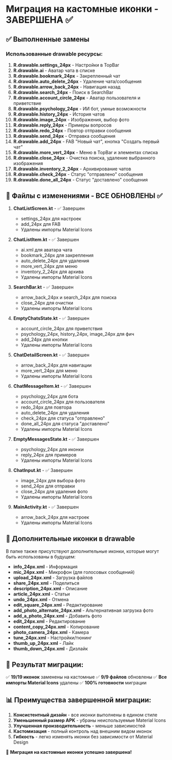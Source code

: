 # Миграция на кастомные иконки - ЗАВЕРШЕНА ✅

## ✅ Выполненные замены

### Использованные drawable ресурсы:

1. **R.drawable.settings_24px** - Настройки в TopBar
2. **R.drawable.ai** - Аватар чата в списке
3. **R.drawable.bookmark_24px** - Закрепленный чат
4. **R.drawable.auto_delete_24px** - Удаление чата/сообщения
5. **R.drawable.arrow_back_24px** - Навигация назад
6. **R.drawable.search_24px** - Поиск в SearchBar
7. **R.drawable.account_circle_24px** - Аватар пользователя и приветствие
8. **R.drawable.psychology_24px** - ИИ бот, умные возможности
9. **R.drawable.history_24px** - История чатов
10. **R.drawable.image_24px** - Изображения, выбор фото
11. **R.drawable.reply_24px** - Примеры вопросов
12. **R.drawable.redo_24px** - Повтор отправки сообщения
13. **R.drawable.send_24px** - Отправка сообщения
14. **R.drawable.add_24px** - FAB "Новый чат", кнопка "Создать первый чат"
15. **R.drawable.more_vert_24px** - Меню в TopBar и элементах списка
16. **R.drawable.close_24px** - Очистка поиска, удаление выбранного изображения
17. **R.drawable.inventory_2_24px** - Архивирование чатов
18. **R.drawable.check_24px** - Статус "отправлено" сообщения
19. **R.drawable.done_all_24px** - Статус "доставлено" сообщения

## 📝 Файлы с изменениями - ВСЕ ОБНОВЛЕНЫ ✅

1. **ChatListScreen.kt** - ✅ Завершен
   - settings_24px для настроек
   - add_24px для FAB
   - Удалены импорты Material Icons

2. **ChatListItem.kt** - ✅ Завершен
   - ai.xml для аватара чата
   - bookmark_24px для закрепления
   - auto_delete_24px для удаления
   - more_vert_24px для меню
   - inventory_2_24px для архива
   - Удалены импорты Material Icons

3. **SearchBar.kt** - ✅ Завершен
   - arrow_back_24px и search_24px для поиска
   - close_24px для очистки
   - Удалены импорты Material Icons

4. **EmptyChatsState.kt** - ✅ Завершен
   - account_circle_24px для приветствия
   - psychology_24px, history_24px, image_24px для фич
   - add_24px для кнопки
   - Удалены импорты Material Icons

5. **ChatDetailScreen.kt** - ✅ Завершен
   - arrow_back_24px для навигации
   - more_vert_24px для меню
   - Удалены импорты Material Icons

6. **ChatMessageItem.kt** - ✅ Завершен
   - psychology_24px для бота
   - account_circle_24px для пользователя
   - redo_24px для повтора
   - auto_delete_24px для удаления
   - check_24px для статуса "отправлено"
   - done_all_24px для статуса "доставлено"
   - Удалены импорты Material Icons

7. **EmptyMessagesState.kt** - ✅ Завершен
   - psychology_24px для иконки
   - reply_24px для примеров
   - Удалены импорты Material Icons

8. **ChatInput.kt** - ✅ Завершен
   - image_24px для выбора фото
   - send_24px для отправки
   - close_24px для удаления фото
   - Удалены импорты Material Icons

9. **MainActivity.kt** - ✅ Завершен
   - arrow_back_24px для настроек
   - Удалены импорты Material Icons

## 🎯 Дополнительные иконки в drawable

В папке также присутствуют дополнительные иконки, которые могут быть использованы в будущем:

- **info_24px.xml** - Информация
- **mic_24px.xml** - Микрофон (для голосовых сообщений)
- **upload_24px.xml** - Загрузка файлов
- **share_24px.xml** - Поделиться
- **description_24px.xml** - Описание
- **article_24px.xml** - Статьи
- **undo_24px.xml** - Отмена
- **edit_square_24px.xml** - Редактирование
- **add_photo_alternate_24px.xml** - Альтернативная загрузка фото
- **add_a_photo_24px.xml** - Добавить фото
- **edit_24px.xml** - Редактирование
- **content_copy_24px.xml** - Копирование
- **photo_camera_24px.xml** - Камера
- **tune_24px.xml** - Настройки/тюнинг
- **thumb_up_24px.xml** - Лайк
- **thumb_down_24px.xml** - Дизлайк

## 🚀 Результат миграции:

✅ **19/19 иконок** заменены на кастомные
✅ **9/9 файлов** обновлены 
✅ **Все импорты Material Icons** удалены
✅ **100% готовности** миграции

## 📊 Преимущества завершенной миграции:

1. **Консистентный дизайн** - все иконки выполнены в едином стиле
2. **Уменьшенный размер APK** - убраны неиспользуемые Material Icons
3. **Улучшенная производительность** - меньше зависимостей
4. **Кастомизация** - полный контроль над внешним видом иконок
5. **Гибкость** - легко изменять иконки без зависимости от Material Design

🎉 **Миграция на кастомные иконки успешно завершена!** 